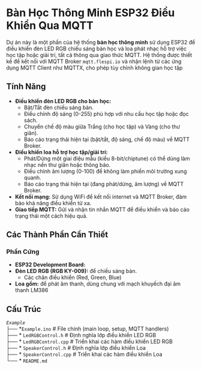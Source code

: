 # Bàn Học Thông Minh ESP32 Điều Khiển Qua MQTT

Dự án này là một phần của hệ thống **bàn học thông minh** sử dụng ESP32 để điều khiển đèn LED RGB chiếu sáng bàn học và loa phát nhạc hỗ trợ việc học tập hoặc giải trí, tất cả thông qua giao thức MQTT. Hệ thống được thiết kế để kết nối với MQTT Broker `mqtt.flespi.io` và nhận lệnh từ các ứng dụng MQTT Client như MQTTX, cho phép tùy chỉnh không gian học tập

## Tính Năng

* **Điều khiển đèn LED RGB cho bàn học:**
    * Bật/Tắt đèn chiếu sáng bàn.
    * Điều chỉnh độ sáng (0-255) phù hợp với nhu cầu học tập hoặc đọc sách.
    * Chuyển chế độ màu giữa Trắng (cho học tập) và Vàng (cho thư giãn).
    * Báo cáo trạng thái hiện tại (bật/tắt, độ sáng, chế độ màu) về MQTT Broker.
* **Điều khiển loa hỗ trợ học tập/giải trí:**
    * Phát/Dừng một giai điệu mẫu (kiểu 8-bit/chiptune) có thể dùng làm nhạc nền thư giãn hoặc thông báo.
    * Điều chỉnh âm lượng (0-100) để không làm phiền môi trường xung quanh.
    * Báo cáo trạng thái hiện tại (đang phát/dừng, âm lượng) về MQTT Broker.
* **Kết nối mạng:** Sử dụng WiFi để kết nối internet và MQTT Broker, đảm bảo khả năng điều khiển từ xa.
* **Giao tiếp MQTT:** Gửi và nhận tin nhắn MQTT để điều khiển và báo cáo trạng thái một cách hiệu quả.

## Các Thành Phần Cần Thiết

### Phần Cứng

* **ESP32 Development Board:** 
* **Đèn LED RGB (RGB KY-009):** để chiếu sáng bàn.
    * Các chân điều khiển (Red, Green, Blue)
* **Loa gốm:** để phát âm thanh, dùng chung với mạch khuyếch đại âm thanh LM386

## Cấu Trúc 

*`Example`*\
├── *`Example.ino`             # File chính (main loop, setup, MQTT handlers)\
├── * `LedRGBControl.h`        # Định nghĩa lớp điều khiển LED RGB\
├── * `LedRGBControl.cpp`      # Triển khai các hàm điều khiển LED RGB\
├── * `SpeakerControl.h`       # Định nghĩa lớp điều khiển Loa\
├── * `SpeakerControl.cpp`     # Triển khai các hàm điều khiển Loa\
└── * `README.md`              


